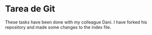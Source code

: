 # Tarea de Git

These tasks have been done with my colleague Dani. I have forked his repository and made some changes to the index file.                       

